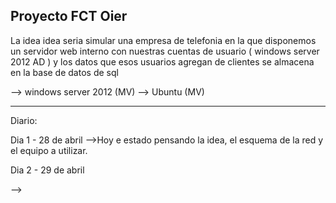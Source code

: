 Proyecto FCT Oier
-------------------

La idea idea seria simular una empresa de telefonia en la que disponemos un servidor web interno con nuestras cuentas de 
usuario ( windows server 2012 AD ) y los datos que esos usuarios agregan de clientes se almacena en la base de datos de sql 

--> windows server 2012 (MV)
--> Ubuntu (MV)

--------------------

Diario:

Dia 1 - 28 de abril
  -->Hoy e estado pensando la idea, el esquema de la red y el equipo a utilizar.

Dia 2 - 29 de abril

--> 
